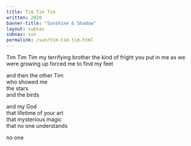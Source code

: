 ```yaml
---
title: Tim Tim Tim
written: 2020
banner-title: "Sunshine & Shadow" 
layout: subnav
subnav: sun
permalink: /sun/tim-tim-tim.html
---
```


<div class="poem">
Tim Tim Tim  
my terrifying brother  
the kind of fright  
you put in me  
as we were growing up  
forced me to find my feet  


and then the other Tim  
who showed me  
the stars  
and the birds  


and my God  
that lifetime of your art  
that mysterious magic  
that no one understands  


no one
</div>

